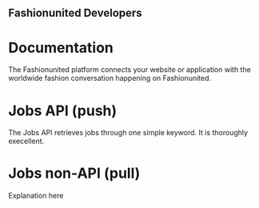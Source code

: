 Fashionunited Developers
------------------------

Documentation
=============
The Fashionunited platform connects your website or application with the worldwide fashion conversation happening on Fashionunited.

Jobs API (push)
===
The Jobs API retrieves jobs through one simple keyword. It is thoroughly execellent.

Jobs non-API (pull)
=======
Explanation here














<!---
Fashionunited for Websites
==========================
Fashionunited for Websites is a suite of embeddable widgets, buttons, and client-side scripting tools to integrate Fashionunited and display jobs on your website or JavaScript application, including the Universal Job Apply Button, Embedded Jobs, and Embedded Job Timelines.

OAuth
=====
Use our OAuth endpoints to connect users to Fashionunited and send secure, authorized requests to the Fashionunited API.

REST APIs
=========
The REST APIs provides programmatic access to read and write Fashionunited data. Author a new Job, read job data, and more. The REST API identifies Fashionunited applications and users using OAuth; responses are available in XML.

-->
